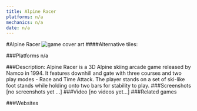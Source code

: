 ```yaml
---
title: Alpine Racer
platforms: n/a
mechanics: n/a
date: n/a
---
```

#Alpine Racer
![game cover art](//images.igdb.com/igdb/image/upload/t_cover_big/kl9frfu5xb4dgmnrffl8.jpg "Logo Title Text 1")
####Alternative tiles:

###Platforms
n/a

###Description:
Alpine Racer is a 3D Alpine skiing arcade game released by Namco in 1994. It features downhill and gate with three courses and two play modes - Race and Time Attack. The player stands on a set of ski-like foot stands while holding onto two bars for stability to play.
###Screenshots
[no screenshots yet ...]
###Video
[no videos yet...]
###Related games

###Websites

